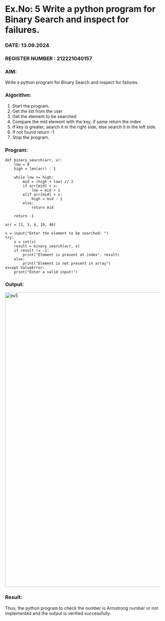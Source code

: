 # Ex.No: 5 Write a python program for Binary Search and inspect for failures.

### DATE: 13.09.2024      

### REGISTER NUMBER : 212221040157

### AIM: 
Write a python program for Binary Search and inspect for failures.

### Algorithm:

1.	Start the program.
2.	Get the list from the user
3.	Get the element to be searched
4.	Compare the mid element with the key, if same return the index
5.	If key is greater, search it in the right side, else search it in the left side.
6.	If not found return -1
7.	Stop the program.


### Program:

```
def binary_search(arr, x):
    low = 0
    high = len(arr) - 1

    while low <= high:
        mid = (high + low) // 2
        if arr[mid] < x:
            low = mid + 1
        elif arr[mid] > x:
            high = mid - 1
        else:
            return mid
    
    return -1  

arr = [2, 3, 4, 10, 40]

x = input("Enter the element to be searched: ")
try:
    x = int(x)
    result = binary_search(arr, x)
    if result != -1:
        print("Element is present at index", result)
    else:
        print("Element is not present in array")
except ValueError:
    print("Enter a valid input!")
```

### Output:

<img width="959" alt="ex5" src="https://github.com/user-attachments/assets/da1be9bc-9fb6-4bee-bb30-3fed582c0bae">


### Result:
Thus, the python program to check the number is Armstrong number or not implemented and the output is verified successfully.

